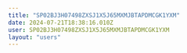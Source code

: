 ```yaml
---
title: "SP02BJ3H07498ZXSJ1X5J65MXMJBTAPDMCGK1YXM"
date: 2024-07-21T18:38:16.010Z
user: SP02BJ3H07498ZXSJ1X5J65MXMJBTAPDMCGK1YXM
layout: "users"
---
```

    